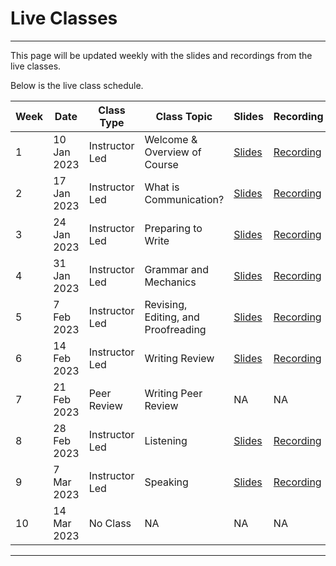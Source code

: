 # Live Classes

---

This page will be updated weekly with the slides and recordings from the live classes.

Below is the live class schedule.

| Week  | Date | Class Type | Class Topic | Slides | Recording |
| --- | --- | --- | --- | --- | --- |
| 1 | 10 Jan 2023 | Instructor Led | Welcome & Overview of Course | [Slides](https://docs.google.com/presentation/d/15yOHVGlfesdCA31uWE0IdyxJVkPaFfCkJBGCb07wZfo/edit?usp=sharing) | [Recording](https://www.youtube.com/watch?v=D7huPB0jJiQ) |
| 2 | 17 Jan 2023 | Instructor Led | What is Communication? | [Slides](https://docs.google.com/presentation/d/1h-1-1zK9EYS2E6AYj4OnY9iH27pxWLuzuBq5EVNYjTY/edit?usp=sharing) | [Recording](https://youtu.be/fB89eiBGdoU) |
| 3 | 24 Jan 2023 | Instructor Led | Preparing to Write | [Slides](https://docs.google.com/presentation/d/1eGipuBmRikzwfpReBrbB8mXz73YDWKV1ztWarEgc03s/edit#slide=id.g1d922eb73eb_1_365)  | [Recording](https://youtu.be/bZLx4cgKq4s) | 
| 4 | 31 Jan 2023 | Instructor Led | Grammar and Mechanics | [Slides](https://docs.google.com/presentation/d/1mzDfA8bz06G9NMV5wCCv3D2kpJlyUDj2j9WQl890BhM/edit?usp=sharing) | [Recording](https://youtu.be/q4w7SNwXCNQ) |
| 5 | 7 Feb 2023 | Instructor Led | Revising, Editing, and Proofreading | [Slides](https://docs.google.com/presentation/d/1hlU8sHYlEukBXqCuDAGSF18vuR94sQAnRA1mnWoKXrs/edit?usp=sharing) | [Recording](https://youtu.be/miqpzl198t8) |
| 6 | 14 Feb 2023 | Instructor Led | Writing Review | [Slides](https://docs.google.com/presentation/d/1PpIZhe-Xl6sazZDJEBWahXUusmZcZPYyWVM6pc-dGh4/edit#slide=id.g1d922eb73eb_1_365)| [Recording](https://youtu.be/tPPFWMTPS2M) |
| 7 | 21 Feb 2023 | Peer Review | Writing Peer Review| NA | NA |
| 8 | 28 Feb 2023 | Instructor Led | Listening | [Slides](https://docs.google.com/presentation/d/1jSz1_uy7oSNq02kUfp53zBQCB5qW_USe7cCEPWGl_IY/edit?usp=sharing) | [Recording](https://youtu.be/i9p3C-GW-yY)|
| 9 | 7 Mar 2023 | Instructor Led | Speaking | [Slides](https://docs.google.com/presentation/d/1E3P7IOF6LTcCMMVUo8BzHWJiMyHvh02FYgpig9e_x2M/edit?usp=sharing) | [Recording](https://youtu.be/vdTNtUeKz44) |
| 10 | 14 Mar 2023 | No Class  | NA| NA | NA |

---
